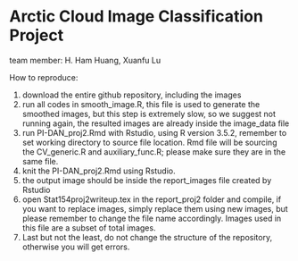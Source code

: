 # Arctic Cloud Image Classification Project

team member: H. Ham Huang, Xuanfu Lu

How to reproduce:
1. download the entire github repository, including the images
2. run all codes in smooth_image.R, this file is used to generate the smoothed images, but this step is extremely slow, so we suggest not running again, the resulted images are already inside the image_data file
3. run PI-DAN_proj2.Rmd with Rstudio, using R version 3.5.2, remember to set working directory to source file location. Rmd file will be sourcing the CV_generic.R and auxiliary_func.R; please make sure they are in the same file.
4. knit the PI-DAN_proj2.Rmd using Rstudio.
5. the output image should be inside the report_images file created by Rstudio
6. open Stat154proj2writeup.tex in the report_proj2 folder and compile, if you want to replace images, simply replace them using new images, but please remember to change the file name accordingly. Images used in this file are a subset of total images.
7. Last but not the least, do not change the structure of the repository, otherwise you will get errors.
